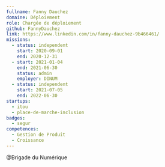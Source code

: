 ```yaml
---
fullname: Fanny Dauchez
domaine: Déploiement
role: Chargée de déploiement
github: FannyDauchez
link: https://www.linkedin.com/in/fanny-dauchez-9b466461/
missions:
  - status: independent
    start: 2020-09-01
    end: 2020-12-31
  - start: 2021-01-04
    end: 2021-06-30
    status: admin
    employer: DINUM
  - status: independent
    start: 2021-07-05
    end: 2022-06-30
startups:
  - itou
  - place-de-marche-inclusion
badges:
  - segur
competences:
  - Gestion de Produit
  - Croissance
---
```

@Brigade du Numérique
